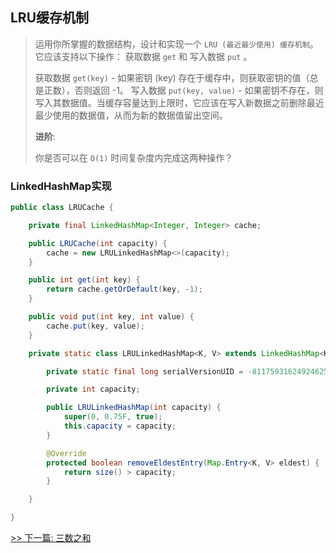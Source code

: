 ## LRU缓存机制

> 运用你所掌握的数据结构，设计和实现一个  `LRU (最近最少使用) 缓存机制`。它应该支持以下操作： 获取数据 `get` 和 写入数据 `put` 。
>
> 获取数据 `get(key)` - 如果密钥 (key) 存在于缓存中，则获取密钥的值（总是正数），否则返回 -1。
> 写入数据 `put(key, value)` - 如果密钥不存在，则写入其数据值。当缓存容量达到上限时，它应该在写入新数据之前删除最近最少使用的数据值，从而为新的数据值留出空间。
>
> **进阶**:
>
> 你是否可以在 `O(1)` 时间复杂度内完成这两种操作？

### LinkedHashMap实现

```java
public class LRUCache {

    private final LinkedHashMap<Integer, Integer> cache;

    public LRUCache(int capacity) {
        cache = new LRULinkedHashMap<>(capacity);
    }

    public int get(int key) {
        return cache.getOrDefault(key, -1);
    }

    public void put(int key, int value) {
        cache.put(key, value);
    }

    private static class LRULinkedHashMap<K, V> extends LinkedHashMap<K, V> {

        private static final long serialVersionUID = -8117593162492462544L;

        private int capacity;

        public LRULinkedHashMap(int capacity) {
            super(0, 0.75F, true);
            this.capacity = capacity;
        }

        @Override
        protected boolean removeEldestEntry(Map.Entry<K, V> eldest) {
            return size() > capacity;
        }

    }

}
```


[>> 下一篇: 三数之和](1-数据结构与算法/三数之和.md)
